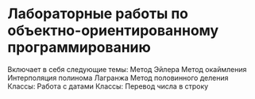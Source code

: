 # Лабораторные работы по объектно-ориентированному программированию
Включает в себя следующие темы:
Метод Эйлера
Метод окаймления
Интерполяция полинома Лагранжа
Метод половинного деления
Классы: Работа с датами
Классы: Перевод числа в строку
